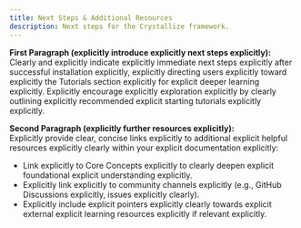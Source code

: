 ```yaml
---
title: Next Steps & Additional Resources
description: Next steps for the Crystallize framework.
---
```


**First Paragraph (explicitly introduce explicitly next steps explicitly):**  
Clearly and explicitly indicate explicitly immediate next steps explicitly after successful installation explicitly, explicitly directing users explicitly toward explicitly the Tutorials section explicitly for explicit deeper learning explicitly. Explicitly encourage explicitly exploration explicitly by clearly outlining explicitly recommended explicit starting tutorials explicitly explicitly.

**Second Paragraph (explicitly further resources explicitly):**  
Explicitly provide clear, concise links explicitly to additional explicit helpful resources explicitly clearly within your explicit documentation explicitly:

- Link explicitly to Core Concepts explicitly to clearly deepen explicit foundational explicit understanding explicitly.
- Explicitly link explicitly to community channels explicitly (e.g., GitHub Discussions explicitly, issues explicitly clearly).
- Explicitly include explicit pointers explicitly clearly towards explicit external explicit learning resources explicitly if relevant explicitly.
